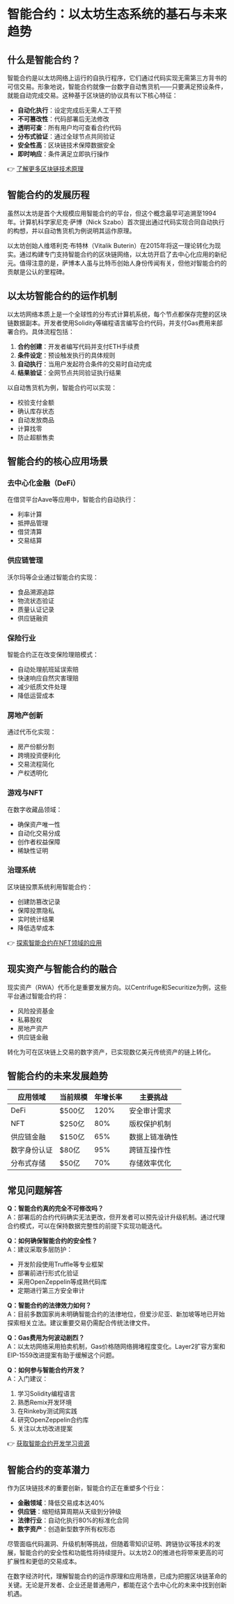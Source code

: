 # 智能合约：以太坊生态系统的基石与未来趋势

## 什么是智能合约？

智能合约是以太坊网络上运行的自执行程序，它们通过代码实现无需第三方背书的可信交易。形象地说，智能合约就像一台数字自动售货机——只要满足预设条件，就能自动完成交易。这种基于区块链的协议具有以下核心特征：

- **自动化执行**：设定完成后无需人工干预
- **不可篡改性**：代码部署后无法修改
- **透明可查**：所有用户均可查看合约代码
- **分布式验证**：通过全球节点共同验证
- **安全性高**：区块链技术保障数据安全
- **即时响应**：条件满足立即执行操作

👉 [了解更多区块链技术原理](https://bit.ly/okx_welcome)

## 智能合约的发展历程

虽然以太坊是首个大规模应用智能合约的平台，但这个概念最早可追溯至1994年。计算机科学家尼克·萨博（Nick Szabo）首次提出通过代码实现合同自动执行的构想，并以自动售货机为例说明其运作原理。

以太坊创始人维塔利克·布特林（Vitalik Buterin）在2015年将这一理论转化为现实。通过构建专门支持智能合约的区块链网络，以太坊开启了去中心化应用的新纪元。值得注意的是，萨博本人虽与比特币创始人身份传闻有关，但他对智能合约的贡献是公认的里程碑。

## 以太坊智能合约的运作机制

以太坊网络本质上是一个全球性的分布式计算机系统，每个节点都保存完整的区块链数据副本。开发者使用Solidity等编程语言编写合约代码，并支付Gas费用来部署合约。具体流程包括：

1. **合约创建**：开发者编写代码并支付ETH手续费
2. **条件设定**：预设触发执行的具体规则
3. **自动执行**：当用户发起符合条件的交易时自动完成
4. **结果验证**：全网节点共同验证执行结果

以自动售货机为例，智能合约可以实现：
- 校验支付金额
- 确认库存状态
- 自动发放商品
- 计算找零
- 防止超额售卖

## 智能合约的核心应用场景

### 去中心化金融（DeFi）
在借贷平台Aave等应用中，智能合约自动执行：
- 利率计算
- 抵押品管理
- 借贷清算
- 交易结算

### 供应链管理
沃尔玛等企业通过智能合约实现：
- 食品溯源追踪
- 物流状态验证
- 质量认证记录
- 供应链融资

### 保险行业
智能合约正在改变保险理赔模式：
- 自动处理航班延误索赔
- 快速响应自然灾害理赔
- 减少纸质文件处理
- 降低运营成本

### 房地产创新
通过代币化实现：
- 房产份额分割
- 跨境投资便利化
- 交易流程简化
- 产权透明化

### 游戏与NFT
在数字收藏品领域：
- 确保资产唯一性
- 自动化交易分成
- 创作者权益保障
- 稀缺性证明

### 治理系统
区块链投票系统利用智能合约：
- 创建防篡改记录
- 保障投票隐私
- 实时统计结果
- 降低选举成本

👉 [探索智能合约在NFT领域的应用](https://bit.ly/okx_welcome)

## 现实资产与智能合约的融合

现实资产（RWA）代币化是重要发展方向。以Centrifuge和Securitize为例，这些平台通过智能合约将：
- 风险投资基金
- 私募股权
- 房地产资产
- 供应链金融

转化为可在区块链上交易的数字资产，已实现数亿美元传统资产的链上转化。

## 智能合约的未来发展趋势

| 应用领域       | 当前规模       | 年增长率   | 主要挑战           |
|----------------|----------------|------------|--------------------|
| DeFi           | $500亿         | 120%       | 安全审计需求       |
| NFT            | $250亿         | 80%        | 版权保护机制       |
| 供应链金融     | $150亿         | 65%        | 数据上链准确性     |
| 数字身份认证   | $80亿          | 95%        | 跨链互操作性       |
| 分布式存储     | $50亿          | 70%        | 存储效率优化       |

## 常见问题解答

**Q：智能合约真的完全不可修改吗？**  
A：部署后的合约代码确实无法更改，但开发者可以预先设计升级机制。通过代理合约模式，可以在保持数据完整性的前提下实现功能迭代。

**Q：如何确保智能合约的安全性？**  
A：建议采取多层防护：
- 开发阶段使用Truffle等专业框架
- 部署前进行形式化验证
- 采用OpenZeppelin等成熟代码库
- 定期进行第三方安全审计

**Q：智能合约的法律效力如何？**  
A：目前多数国家尚未明确智能合约的法律地位，但爱沙尼亚、新加坡等地已开始探索相关立法。建议重要交易仍需配合传统法律文件。

**Q：Gas费用为何波动剧烈？**  
A：以太坊网络采用拍卖机制，Gas价格随网络拥堵程度变化。Layer2扩容方案和EIP-1559改进提案有助于缓解这个问题。

**Q：如何参与智能合约开发？**  
A：入门建议：
1. 学习Solidity编程语言
2. 熟悉Remix开发环境
3. 在Rinkeby测试网实践
4. 研究OpenZeppelin合约库
5. 关注以太坊改进提案

👉 [获取智能合约开发学习资源](https://bit.ly/okx_welcome)

## 智能合约的变革潜力

作为区块链技术的重要创新，智能合约正在重塑多个行业：
- **金融领域**：降低交易成本达40%
- **供应链**：缩短结算周期从天级到分钟级
- **法律行业**：自动化执行80%的标准化合同
- **数字资产**：创造新型数字所有权形态

尽管面临代码漏洞、升级机制等挑战，但随着零知识证明、跨链协议等技术的发展，智能合约的安全性和功能性将持续提升。以太坊2.0的推进也将带来更高的可扩展性和更低的交易成本。

在数字经济时代，理解智能合约的运作原理和应用场景，已成为把握区块链革命的关键。无论是开发者、企业还是普通用户，都能在这个去中心化的未来中找到创新机遇。